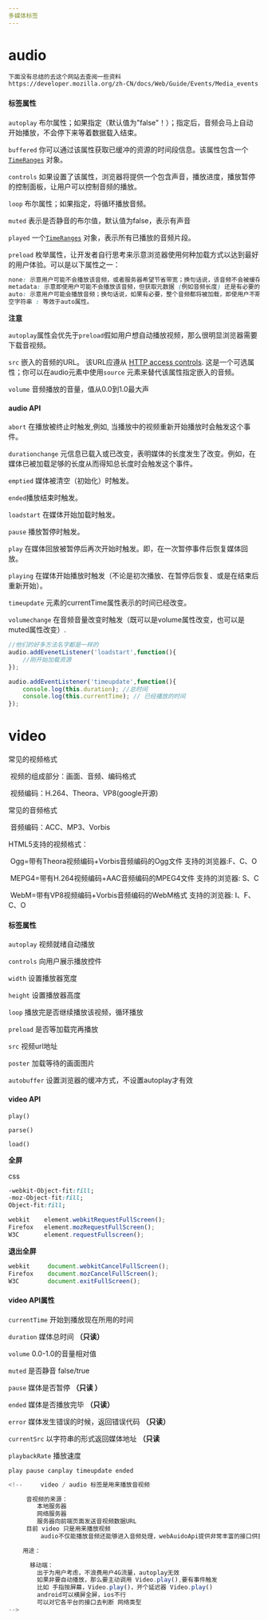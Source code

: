 ```yaml
---
多媒体标签
---
```


# audio

```html
下面没有总结的去这个网站去查阅一些资料
https://developer.mozilla.org/zh-CN/docs/Web/Guide/Events/Media_events 
```

#### 标签属性

`autoplay` 布尔属性；如果指定（默认值为"false"！）；指定后，音频会马上自动开始播放，不会停下来等着数据载入结束。

`buffered` 你可以通过该属性获取已缓冲的资源的时间段信息。该属性包含一个 [`TimeRanges`](https://developer.mozilla.org/zh-CN/docs/Web/API/TimeRanges) 对象。

`controls` 如果设置了该属性，浏览器将提供一个包含声音，播放进度，播放暂停的控制面板，让用户可以控制音频的播放。

`loop` 布尔属性；如果指定，将循环播放音频。

`muted` 表示是否静音的布尔值，默认值为false，表示有声音

`played` 一个[`TimeRanges`](https://developer.mozilla.org/zh-CN/docs/Web/API/TimeRanges) 对象，表示所有已播放的音频片段。

`preload` 枚举属性，让开发者自行思考来示意浏览器使用何种加载方式以达到最好的用户体验。可以是以下属性之一：

```css
none: 示意用户可能不会播放该音频，或者服务器希望节省带宽；换句话说，该音频不会被缓存；
metadata: 示意即使用户可能不会播放该音频，但获取元数据 (例如音频长度) 还是有必要的。
auto: 示意用户可能会播放音频；换句话说，如果有必要，整个音频都将被加载，即使用户不期望使用。
空字符串 : 等效于auto属性。
```

**注意**

`autoplay`属性会优先于`preload`假如用户想自动播放视频，那么很明显浏览器需要下载音视频。

`src` 嵌入的音频的URL。 该URL应遵从 [HTTP access controls](https://developer.mozilla.org/en-US/docs/HTTP_access_control). 这是一个可选属性；你可以在audio元素中使用`source`   元素来替代该属性指定嵌入的音频。

`volume` 音频播放的音量，值从0.0到1.0最大声

#### audio API

`abort` 在播放被终止时触发,例如, 当播放中的视频重新开始播放时会触发这个事件。

`durationchange` 元信息已载入或已改变，表明媒体的长度发生了改变。例如，在媒体已被加载足够的长度从而得知总长度时会触发这个事件。

`emptied` 媒体被清空（初始化）时触发。

`ended`播放结束时触发。

`loadstart` 在媒体开始加载时触发。

`pause` 播放暂停时触发。

`play` 在媒体回放被暂停后再次开始时触发。即，在一次暂停事件后恢复媒体回放。

`playing` 在媒体开始播放时触发（不论是初次播放、在暂停后恢复、或是在结束后重新开始）。

`timeupdate` 元素的currentTime属性表示的时间已经改变。

 `volumechange` 在音频音量改变时触发（既可以是volume属性改变，也可以是muted属性改变）.

```js
//他们的好多方法名字都是一样的
audio.addEvenetListener('loadstart',function(){
    //刚开始加载资源
});

audio.addEventListener('timeupdate',function(){
    console.log(this.duration); //总时间
    console.log(this.currentTime); // 已经播放的时间
});
```

# video

常见的视频格式    

​    视频的组成部分：画面、音频、编码格式    

​    视频编码：H.264、Theora、VP8(google开源)

常见的音频格式    

​    音频编码：ACC、MP3、Vorbis

HTML5支持的视频格式：    

​    Ogg=带有Theora视频编码+Vorbis音频编码的Ogg文件            支持的浏览器:F、C、O    

​    MEPG4=带有H.264视频编码+AAC音频编码的MPEG4文件            支持的浏览器: S、C    

​    WebM=带有VP8视频编码+Vorbis音频编码的WebM格式            支持的浏览器: I、F、C、O

#### 标签属性

`autoplay` 视频就绪自动播放

`controls` 向用户展示播放控件

`width` 设置播放器宽度

`height` 设置播放器高度

`loop` 播放完是否继续播放该视频，循环播放

`preload` 是否等加载完再播放

`src` 视频url地址

`poster` 加载等待的画面图片

`autobuffer` 设置浏览器的缓冲方式，不设置autoplay才有效

#### video API

`play()` 

`parse()` 

`load()` 

**全屏**

css

```css
-webkit-Object-fit:fill;
-moz-Object-fit:fill;
Object-fit:fill;
```

```js
webkit    element.webkitRequestFullScreen();
Firefox   element.mozRequestFullScreen();
W3C       element.requestFullscreen();
```

**退出全屏**

```js
webkit     document.webkitCancelFullScreen();
Firefox    document.mozCancelFullScreen();
W3C        document.exitFullScreen();
```

#### video API属性

`currentTime` 开始到播放现在所用的时间

`duration`  媒体总时间 **（只读）**

`volume` 0.0-1.0的音量相对值

`muted` 是否静音 false/true

`pause` 媒体是否暂停 **（只读 ）**

`ended` 媒体是否播放完毕 **（只读）**

`error` 媒体发生错误的时候，返回错误代码 **（只读）**

`currentSrc` 以字符串的形式返回媒体地址 **（只读**

`playbackRate` 播放速度

`play pause canplay timeupdate ended`

```js
<!--     video / audio 标签是用来播放音视频

     音视频的来源：
        本地服务器
        网络服务器
        服务器向前端页面发送音视频数据URL
     目前 video 只是用来播放视频
         audio不仅能播放音频还能够进入音频处理，webAuidoApi提供非常丰富的接口供我们处理音频数据

    用途：

      移动端：
        出于为用户考虑，不浪费用户4G流量，autoplay无效
        如果非要自动播放，那么要主动调用 Video.play(),要有事件触发
        比如 手指按屏幕，Video.play()，开个延迟器 Video.play()
        android可以横屏全屏，ios不行
        可以对它各平台的接口去判断 网络类型
-->
```

